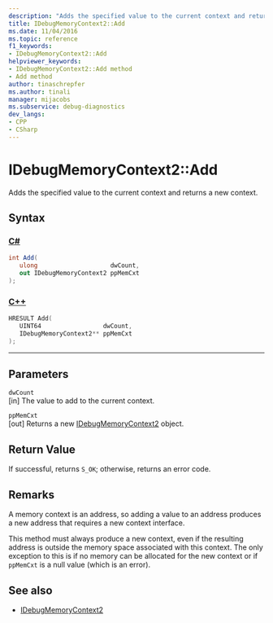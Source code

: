 ```yaml
---
description: "Adds the specified value to the current context and returns a new context."
title: IDebugMemoryContext2::Add
ms.date: 11/04/2016
ms.topic: reference
f1_keywords:
- IDebugMemoryContext2::Add
helpviewer_keywords:
- IDebugMemoryContext2::Add method
- Add method
author: tinaschrepfer
ms.author: tinali
manager: mijacobs
ms.subservice: debug-diagnostics
dev_langs:
- CPP
- CSharp
---
```

# IDebugMemoryContext2::Add

Adds the specified value to the current context and returns a new context.

## Syntax

### [C#](#tab/csharp)
```csharp
int Add(
   ulong                    dwCount,
   out IDebugMemoryContext2 ppMemCxt
);
```
### [C++](#tab/cpp)
```cpp
HRESULT Add( 
   UINT64                 dwCount,
   IDebugMemoryContext2** ppMemCxt
);
```
---

## Parameters
`dwCount`\
[in] The value to add to the current context.

`ppMemCxt`\
[out] Returns a new [IDebugMemoryContext2](../../../extensibility/debugger/reference/idebugmemorycontext2.md) object.

## Return Value
 If successful, returns `S_OK`; otherwise, returns an error code.

## Remarks
 A memory context is an address, so adding a value to an address produces a new address that requires a new context interface.

 This method must always produce a new context, even if the resulting address is outside the memory space associated with this context. The only exception to this is if no memory can be allocated for the new context or if `ppMemCxt` is a null value (which is an error).

## See also
- [IDebugMemoryContext2](../../../extensibility/debugger/reference/idebugmemorycontext2.md)
